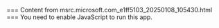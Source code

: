 === Content from msrc.microsoft.com_e1ff5103_20250108_105430.html ===
You need to enable JavaScript to run this app.
